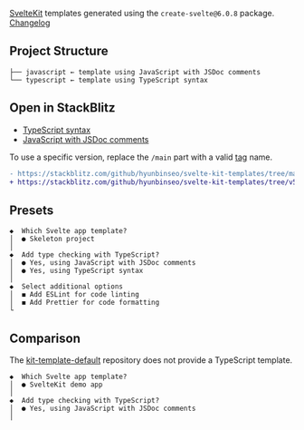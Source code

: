 [SvelteKit] templates generated using the `create-svelte@6.0.8` package. [Changelog]

[SvelteKit]: https://kit.svelte.dev/
[Changelog]: https://github.com/sveltejs/kit/blob/main/packages/create-svelte/CHANGELOG.md

## Project Structure

```
├── javascript ← template using JavaScript with JSDoc comments
└── typescript ← template using TypeScript syntax
```

## Open in StackBlitz

- [TypeScript syntax](https://stackblitz.com/github/hyunbinseo/svelte-kit-templates/tree/main/typescript?title=SvelteKit-TypeScript)
- [JavaScript with JSDoc comments](https://stackblitz.com/github/hyunbinseo/svelte-kit-templates/tree/main/javascript?title=SvelteKit-JSDoc)

To use a specific version, replace the `/main` part with a valid [tag] name.

[tag]: https://github.com/hyunbinseo/svelte-kit-templates/tags

```diff
- https://stackblitz.com/github/hyunbinseo/svelte-kit-templates/tree/main/typescript
+ https://stackblitz.com/github/hyunbinseo/svelte-kit-templates/tree/v5.0.0/typescript
```

## Presets

```
◆  Which Svelte app template?
│  ● Skeleton project
│
◆  Add type checking with TypeScript?
│  ● Yes, using JavaScript with JSDoc comments
│  ● Yes, using TypeScript syntax
│
◆  Select additional options
│  ◼ Add ESLint for code linting
│  ◼ Add Prettier for code formatting
└
```

## Comparison

The [kit-template-default] repository does not provide a TypeScript template.

```
◆  Which Svelte app template?
│  ● SvelteKit demo app
│
◆  Add type checking with TypeScript?
│  ● Yes, using JavaScript with JSDoc comments
│
```

[kit-template-default]: https://github.com/sveltejs/kit-template-default
